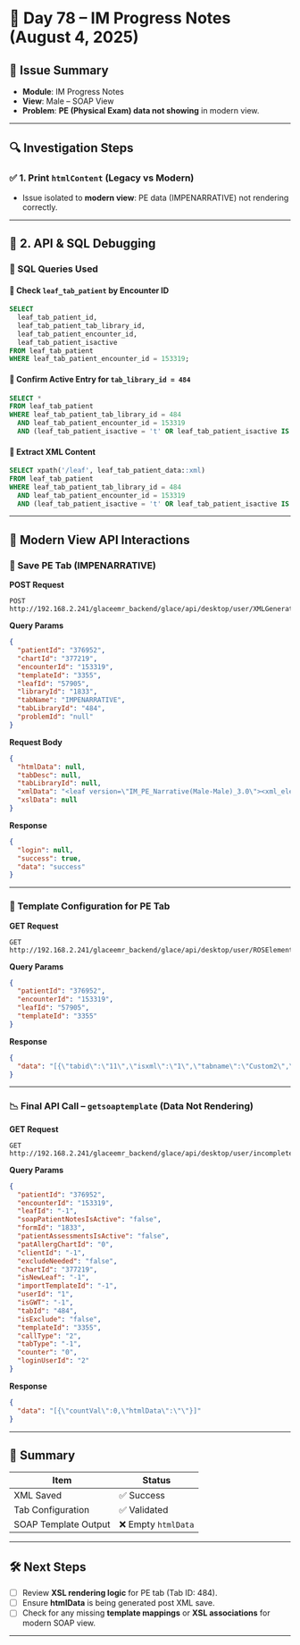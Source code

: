 

# 📘 Day 78 – IM Progress Notes (August 4, 2025)

## 📝 Issue Summary

* **Module**: IM Progress Notes
* **View**: Male – SOAP View
* **Problem**: **PE (Physical Exam) data not showing** in modern view.

---

## 🔍 Investigation Steps

### ✅ 1. Print `htmlContent` (Legacy vs Modern)

* Issue isolated to **modern view**: PE data (IMPENARRATIVE) not rendering correctly.

---

## 🔁 2. API & SQL Debugging

### 📌 SQL Queries Used

#### 🔸 Check `leaf_tab_patient` by Encounter ID

```sql
SELECT 
  leaf_tab_patient_id,
  leaf_tab_patient_tab_library_id,
  leaf_tab_patient_encounter_id,
  leaf_tab_patient_isactive
FROM leaf_tab_patient 
WHERE leaf_tab_patient_encounter_id = 153319;
```

#### 🔸 Confirm Active Entry for `tab_library_id = 484`

```sql
SELECT * 
FROM leaf_tab_patient
WHERE leaf_tab_patient_tab_library_id = 484
  AND leaf_tab_patient_encounter_id = 153319
  AND (leaf_tab_patient_isactive = 't' OR leaf_tab_patient_isactive IS NULL);
```

#### 🔸 Extract XML Content

```sql
SELECT xpath('/leaf', leaf_tab_patient_data::xml)
FROM leaf_tab_patient
WHERE leaf_tab_patient_tab_library_id = 484
  AND leaf_tab_patient_encounter_id = 153319
  AND (leaf_tab_patient_isactive = 't' OR leaf_tab_patient_isactive IS NULL);
```

---

## 📡 Modern View API Interactions

### 🔄 Save PE Tab (IMPENARRATIVE)

**POST Request**

```
POST http://192.168.2.241/glaceemr_backend/glace/api/desktop/user/XMLGeneration/saveXMLTab
```

**Query Params**

```json
{
  "patientId": "376952",
  "chartId": "377219",
  "encounterId": "153319",
  "templateId": "3355",
  "leafId": "57905",
  "libraryId": "1833",
  "tabName": "IMPENARRATIVE",
  "tabLibraryId": "484",
  "problemId": "null"
}
```

**Request Body**

```json
{
  "htmlData": null,
  "tabDesc": null,
  "tabLibraryId": null,
  "xmlData": "<leaf version=\"IM_PE_Narrative(Male-Male)_3.0\"><xml_element3_IMPENARRATIVE heading=\"\">1</xml_element3_IMPENARRATIVE></leaf>!!! !!! !!!",
  "xslData": null
}
```

**Response**

```json
{
  "login": null,
  "success": true,
  "data": "success"
}
```

---

### 📄 Template Configuration for PE Tab

**GET Request**

```
GET http://192.168.2.241/glaceemr_backend/glace/api/desktop/user/ROSElements/templateConf
```

**Query Params**

```json
{
  "patientId": "376952",
  "encounterId": "153319",
  "leafId": "57905",
  "templateId": "3355"
}
```

**Response**

```json
{
  "data": "[{\"tabid\":\"11\",\"isxml\":\"1\",\"tabname\":\"Custom2\",\"leaftabid\":\"484\",\"xmltype\":\"1\",\"taborder\":\"0\",\"tabtype\":\"-1\",\"iscodified\":\"0\",\"leaftabdesc\":\"[#text: IMPENARRATIVE]\"}]"
}
```

---

### 📉 Final API Call – `getsoaptemplate` (Data Not Rendering)

**GET Request**

```
GET http://192.168.2.241/glaceemr_backend/glace/api/desktop/user/incompletecharts/getsoaptemplate
```

**Query Params**

```json
{
  "patientId": "376952",
  "encounterId": "153319",
  "leafId": "-1",
  "soapPatientNotesIsActive": "false",
  "formId": "1833",
  "patientAssessmentsIsActive": "false",
  "patAllergChartId": "0",
  "clientId": "-1",
  "excludeNeeded": "false",
  "chartId": "377219",
  "isNewLeaf": "-1",
  "importTemplateId": "-1",
  "userId": "1",
  "isGWT": "-1",
  "tabId": "484",
  "isExclude": "false",
  "templateId": "3355",
  "callType": "2",
  "tabType": "-1",
  "counter": "0",
  "loginUserId": "2"
}
```

**Response**

```json
{
  "data": "[{\"countVal\":0,\"htmlData\":\"\"}]"
}
```

---

## 📌 Summary

| Item                 | Status             |
| -------------------- | ------------------ |
| XML Saved            | ✅ Success          |
| Tab Configuration    | ✅ Validated        |
| SOAP Template Output | ❌ Empty `htmlData` |

---

## 🛠️ Next Steps

* [ ] Review **XSL rendering logic** for PE tab (Tab ID: 484).
* [ ] Ensure **htmlData** is being generated post XML save.
* [ ] Check for any missing **template mappings** or **XSL associations** for modern SOAP view.

---
